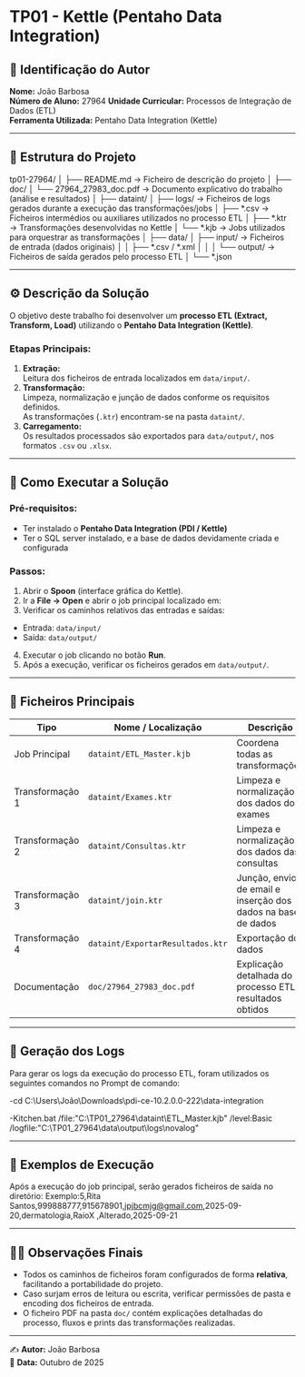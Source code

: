 # TP01 - Kettle (Pentaho Data Integration)

## 📘 Identificação do Autor
**Nome:** João Barbosa  
**Número de Aluno:** 27964
**Unidade Curricular:** Processos de Integração de Dados (ETL)  
**Ferramenta Utilizada:** Pentaho Data Integration (Kettle)

---

## 📂 Estrutura do Projeto
tp01-27964/
│
├── README.md → Ficheiro de descrição do projeto
│
├── doc/
│ └── 27964_27983_doc.pdf → Documento explicativo do trabalho (análise e resultados)
│
├── dataint/
│ ├── logs/ → Ficheiros de logs gerados durante a execução das transformações/jobs
│ ├── *.csv → Ficheiros intermédios ou auxiliares utilizados no processo ETL
│ ├── *.ktr → Transformações desenvolvidas no Kettle
│ └── *.kjb → Jobs utilizados para orquestrar as transformações
│
├── data/
│ ├── input/ → Ficheiros de entrada (dados originais)
│ │ ├── *.csv / *.xml
│ │
│ └── output/ → Ficheiros de saída gerados pelo processo ETL
│ └── *.json


---

## ⚙️ Descrição da Solução

O objetivo deste trabalho foi desenvolver um **processo ETL (Extract, Transform, Load)** utilizando o **Pentaho Data Integration (Kettle)**.

### **Etapas Principais:**
1. **Extração:**  
   Leitura dos ficheiros de entrada localizados em `data/input/`.
2. **Transformação:**  
   Limpeza, normalização e junção de dados conforme os requisitos definidos.  
   As transformações (`.ktr`) encontram-se na pasta `dataint/`.
3. **Carregamento:**  
   Os resultados processados são exportados para `data/output/`, nos formatos `.csv` ou `.xlsx`.

---

## 🚀 Como Executar a Solução

### **Pré-requisitos:**
- Ter instalado o **Pentaho Data Integration (PDI / Kettle)**  
- Ter o SQL server instalado, e a base de dados devidamente criada e configurada 

### **Passos:**
1. Abrir o **Spoon** (interface gráfica do Kettle).
2. Ir a **File → Open** e abrir o job principal localizado em:
3. Verificar os caminhos relativos das entradas e saídas:
- Entrada: `data/input/`
- Saída: `data/output/`
4. Executar o job clicando no botão **Run**.
5. Após a execução, verificar os ficheiros gerados em `data/output/`.

---

## 🧩 Ficheiros Principais
| Tipo | Nome / Localização | Descrição |
|------|--------------------|------------|
| Job Principal | `dataint/ETL_Master.kjb` | Coordena todas as transformações |
| Transformação 1 | `dataint/Exames.ktr` | Limpeza e normalização dos dados dos exames |
| Transformação 2 | `dataint/Consultas.ktr` | Limpeza e normalização dos dados das consultas |
| Transformação 3 | `dataint/join.ktr` | Junção, envio de email e inserção dos dados na base de dados  |
| Transformação 4 | `dataint/ExportarResultados.ktr` | Exportação dos dados  |
| Documentação | `doc/27964_27983_doc.pdf` | Explicação detalhada do processo ETL e resultados obtidos |

---

## 🧾 Geração dos Logs
Para gerar os logs da execução do processo ETL, foram utilizados os seguintes comandos no Prompt de comando:

-cd C:\Users\João\Downloads\pdi-ce-10.2.0.0-222\data-integration

-Kitchen.bat /file:"C:\TP01_27964\dataint\ETL_Master.kjb" /level:Basic /logfile:"C:\TP01_27964\data\output\logs\novalog"

---

## 🧪 Exemplos de Execução
Após a execução do job principal, serão gerados ficheiros de saída no diretório:
Exemplo:5,Rita Santos,999888777,915678901,jpjbcmjg@gmail.com,2025-09-20,dermatologia,RaioX        ,Alterado,2025-09-21


---

## 🧑‍💻 Observações Finais
- Todos os caminhos de ficheiros foram configurados de forma **relativa**, facilitando a portabilidade do projeto.  
- Caso surjam erros de leitura ou escrita, verificar permissões de pasta e encoding dos ficheiros de entrada.  
- O ficheiro PDF na pasta `doc/` contém explicações detalhadas do processo, fluxos e prints das transformações realizadas.

---

✍️ **Autor:** João Barbosa  
📅 **Data:** Outubro de 2025

